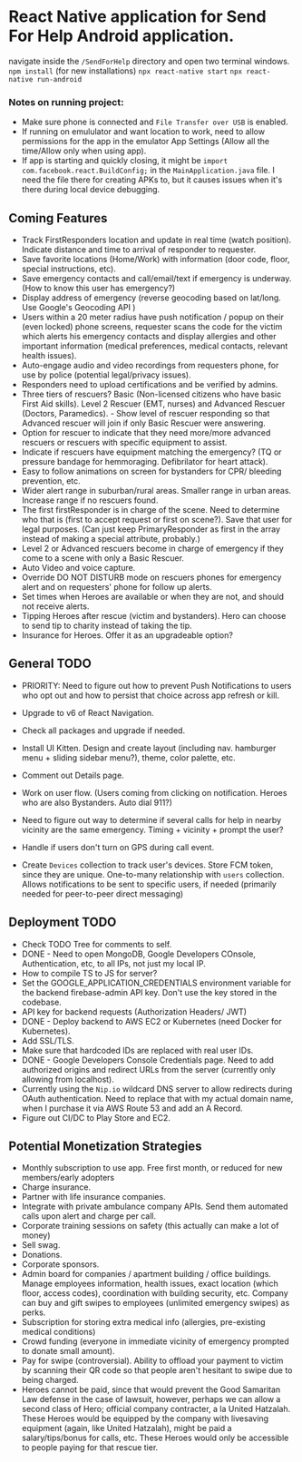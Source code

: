 # React Native application for Send For Help Android application.

navigate inside the `/SendForHelp` directory and open two terminal windows.
`npm install` (for new installations)
`npx react-native start`
`npx react-native run-android`

### Notes on running project:

- Make sure phone is connected and `File Transfer over USB` is enabled.
- If running on emululator and want location to work, need to allow permissions for the app in the emulator App Settings (Allow all the time/Allow only when using app).
- If app is starting and quickly closing, it might be `import com.facebook.react.BuildConfig;` in the `MainApplication.java` file. I need the file there for creating APKs to, but it causes issues when it's there during local device debugging.

## Coming Features

- Track FirstResponders location and update in real time (watch position). Indicate distance and time to arrival of responder to requester.
- Save favorite locations (Home/Work) with information (door code, floor, special instructions, etc).
- Save emergency contacts and call/email/text if emergency is underway. (How to know this user has emergency?)
- Display address of emergency (reverse geocoding based on lat/long. Use Google's Geocoding API )
- Users within a 20 meter radius have push notification / popup on their (even locked) phone screens, requester scans the code for the victim which alerts his emergency contacts and display allergies and other important information (medical preferences, medical contacts, relevant health issues).
- Auto-engage audio and video recordings from requesters phone, for use by police (potential legal/privacy issues).
- Responders need to upload certifications and be verified by admins.
- Three tiers of rescuers? Basic (Non-licensed citizens who have basic First Aid skills). Level 2 Rescuer (EMT, nurses) and Advanced Rescuer (Doctors, Paramedics). - Show level of rescuer responding so that Advanced rescuer will join if only Basic Rescuer were answering.
- Option for rescuer to indicate that they need more/more advanced rescuers or rescuers with specific equipment to assist.
- Indicate if rescuers have equipment matching the emergency? (TQ or pressure bandage for hemmoraging. Defibrilator for heart attack).
- Easy to follow animations on screen for bystanders for CPR/ bleeding prevention, etc.
- Wider alert range in suburban/rural areas. Smaller range in urban areas. Increase range if no rescuers found.
- The first firstResponder is in charge of the scene. Need to determine who that is (first to accept request or first on scene?). Save that user for legal purposes. (Can just keep PrimaryResponder as first in the array instead of making a special attribute, probably.)
- Level 2 or Advanced rescuers become in charge of emergency if they come to a scene with only a Basic Rescuer.
- Auto Video and voice capture.
- Override DO NOT DISTURB mode on rescuers phones for emergency alert and on requesters' phone for follow up alerts.
- Set times when Heroes are available or when they are not, and should not receive alerts.
- Tipping Heroes after rescue (victim and bystanders). Hero can choose to send tip to charity instead of taking the tip.
- Insurance for Heroes. Offer it as an upgradeable option?

## General TODO

- PRIORITY: Need to figure out how to prevent Push Notifications to users who opt out and how to persist that choice across app refresh or kill.
- Upgrade to v6 of React Navigation.
- Check all packages and upgrade if needed.
- Install UI Kitten. Design and create layout (including nav. hamburger menu + sliding sidebar menu?), theme, color palette, etc. 
- Comment out Details page.
- Work on user flow. (Users coming from clicking on notification. Heroes who are also Bystanders. Auto dial 911?)

- Need to figure out way to determine if several calls for help in nearby vicinity are the same emergency. Timing + vicinity + prompt the user?
- Handle if users don't turn on GPS during call event.
- Create `Devices` collection to track user's devices. Store FCM token, since they are unique. One-to-many relationship with `users` collection. Allows notifications to be sent to specific users, if needed (primarily needed for peer-to-peer direct messaging)

## Deployment TODO

- Check TODO Tree for comments to self.
- DONE - Need to open MongoDB, Google Developers COnsole, Authentication, etc, to all IPs, not just my local IP.
- How to compile TS to JS for server?
- Set the GOOGLE_APPLICATION_CREDENTIALS environment variable for the backend firebase-admin API key. Don't use the key stored in the codebase.
- API key for backend requests (Authorization Headers/ JWT)
- DONE - Deploy backend to AWS EC2 or Kubernetes (need Docker for Kubernetes).
- Add SSL/TLS.
- Make sure that hardcoded IDs are replaced with real user IDs.
- DONE - Google Developers Console Credentials page. Need to add authorized origins and redirect URLs from the server (currently only allowing from localhost).
- Currently using the `Nip.io` wildcard DNS server to allow redirects during OAuth authentication. Need to replace that with my actual domain name, when I purchase it via AWS Route 53 and add an A Record.
- Figure out CI/DC to Play Store and EC2.

## Potential Monetization Strategies

- Monthly subscription to use app. Free first month, or reduced for new members/early adopters
- Charge insurance.
- Partner with life insurance companies.
- Integrate with private ambulance company APIs. Send them automated calls upon alert and charge per call.
- Corporate training sessions on safety (this actually can make a lot of money)
- Sell swag.
- Donations.
- Corporate sponsors.
- Admin board for companies / apartment building / office buildings. Manage employees information, health issues, exact location (which floor, access codes), coordination with building security, etc. Company can buy and gift swipes to employees (unlimited emergency swipes) as perks.
- Subscription for storing extra medical info (allergies, pre-existing medical conditions)
- Crowd funding (everyone in immediate vicinity of emergency prompted to donate small amount).
- Pay for swipe (controversial). Ability to offload your payment to victim by scanning their QR code so that people aren't hesitant to swipe due to being charged.
- Heroes cannot be paid, since that would prevent the Good Samaritan Law defense in the case of lawsuit, however, perhaps we can allow a second class of Hero; official company contracter, a la United Hatzalah. These Heroes would be equipped by the company with livesaving equipment (again, like United Hatzalah), might be paid a salary/tips/bonus for calls, etc. These Heroes would only be accessible to people paying for that rescue tier.
